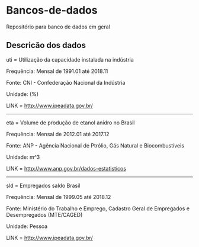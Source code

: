 # Bancos-de-dados
Repositório para banco de dados em geral


## Descricão dos dados

uti = Utilização da capacidade instalada na indústria

Frequência: Mensal de 1991.01 até 2018.11

Fonte: CNI - Confederação Nacional da Indústria

Unidade: (%)

LINK = http://www.ipeadata.gov.br/

-------------------------------------

eta = Volume de produção de etanol anidro no Brasil

Frequência: Mensal de 2012.01 até 2017.12

Fonte: ANP - Agência Nacional de Ptrólio, Gás Natural e Biocombustíveis

Unidade: m^3

LINK = http://www.anp.gov.br/dados-estatisticos

-------------------------------------

sld = Empregados saldo Brasil

Frequência: Mensal de 1999.05 até 2018.12

Fonte: Ministério do Trabalho e Emprego, Cadastro Geral de Empregados e Desempregados (MTE/CAGED)

Unidade: Pessoa

LINK = http://www.ipeadata.gov.br/

